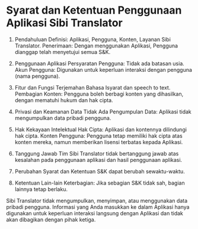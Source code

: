 # Syarat dan Ketentuan Penggunaan Aplikasi Sibi Translator

1. Pendahuluan
Definisi: Aplikasi, Pengguna, Konten, Layanan Sibi Translator.
Penerimaan: Dengan menggunakan Aplikasi, Pengguna dianggap telah menyetujui semua S&K.

2. Penggunaan Aplikasi
Persyaratan Pengguna: Tidak ada batasan usia.
Akun Pengguna: Digunakan untuk keperluan interaksi dengan pengguna (nama pengguna).

3. Fitur dan Fungsi
Terjemahan Bahasa Isyarat dan speech to text.
Pembagian Konten: Pengguna boleh berbagi konten yang dihasilkan, dengan mematuhi hukum dan hak cipta.

4. Privasi dan Keamanan Data
Tidak Ada Pengumpulan Data: Aplikasi tidak mengumpulkan data pribadi pengguna.

5. Hak Kekayaan Intelektual
Hak Cipta: Aplikasi dan kontennya dilindungi hak cipta.
Konten Pengguna: Pengguna tetap memiliki hak cipta atas konten mereka, namun memberikan lisensi terbatas kepada Aplikasi.

6. Tanggung Jawab
Tim Sibi Translator tidak bertanggung jawab atas kesalahan pada penggunaan aplikasi dan hasil penggunaan aplikasi.

7. Perubahan Syarat dan Ketentuan
S&K dapat berubah sewaktu-waktu.

8. Ketentuan Lain-lain
Keterbagian: Jika sebagian S&K tidak sah, bagian lainnya tetap berlaku.

Sibi Translator tidak mengumpulkan, menyimpan, atau menggunakan data pribadi pengguna. Informasi yang Anda masukkan ke dalam Aplikasi hanya digunakan untuk keperluan interaksi langsung dengan Aplikasi dan tidak akan dibagikan dengan pihak ketiga.
